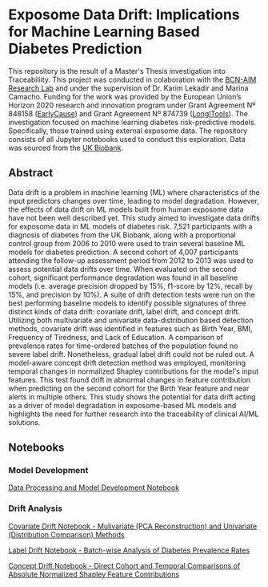 # Exposome Data Drift: Implications for Machine Learning Based Diabetes Prediction


This repository is the result of a Master's Thesis investigation into Traceabiliity. This project was conducted in colaboration with the [BCN-AIM Research Lab](https://www.bcn-aim.org/) and under the supervision of Dr. Karim Lekadir and Marina Camacho. Funding for the work was provided by the European Union’s Horizon 2020 research and innovation program under Grant Agreement Nº 848158 ([EarlyCause](earlycause.europescience.eu)) and Grant Agreement Nº 874739 ([LongITools](www.longitools.org)). The investigation focused on machine learning diabetes risk-predictive models. Specifically, those trained using external exposome data. The repository consists of all Jupyter notebooks used to conduct this exploration. Data was sourced from the [UK Biobank](https://www.ukbiobank.ac.uk/).

## Abstract
Data drift is a problem in machine learning (ML) where characteristics of the input predictors changes over time, leading to model degradation. However, the effects of data drift on ML models built from human exposome data have not been well described yet. This study aimed to investigate data drifts for exposome data in ML models of diabetes risk. 7,521 participants with a diagnosis of diabetes from the UK Biobank, along with a proportional control group from 2006 to 2010 were used to train several baseline ML models for diabetes prediction. A second cohort of 4,007 participants attending the follow-up assessment period from 2012 to 2013 was used to assess potential data drifts over time. When evaluated on the second cohort, significant performance degradation was found in all baseline models (i.e. average precision dropped by 15%, f1-score by 12%, recall by 15%, and precision by 10%). A suite of drift detection tests were run on the best performing baseline models to identify possible signatures of three distinct kinds of data drift: covariate drift, label drift, and concept drift. Utilizing both multivariate and univariate data-distribution based detection methods, covariate drift was identified in features such as Birth Year, BMI, Frequency of Tiredness, and Lack of Education. A comparison of prevalence rates for time-ordered batches of the population found no severe label drift. Nonetheless, gradual label drift could not be ruled out. A model-aware concept drift detection method was employed, monitoring temporal changes in normalized Shapley contributions for the model's input features. This test found drift in abnormal changes in feature contribution when predicting on the second cohort for the Birth Year feature and near alerts in multiple others. This study shows the potential for data drift acting as a driver of model degradation in exposome-based ML models and highlights the need for further research into the traceability of clinical AI/ML solutions.

## Notebooks
### Model Development
[Data Processing and Model Development Notebook](https://github.com/Pbrosten/exposome_data_drift/blob/main/ModelDev_Pipeline.ipynb)

### Drift Analysis
[Covariate Drift Notebook - Mulivariate (PCA Reconstruction) and Univariate (Distribution Comparison) Methods](https://github.com/Pbrosten/exposome_data_drift/blob/main/ModelDev_Pipeline.ipynb)

[Label Drift Notebook - Batch-wise Analysis of Diabetes Prevalence Rates](https://github.com/Pbrosten/exposome_data_drift/blob/main/ModelDev_Pipeline.ipynb)

[Concept Drift Notebook - Direct Cohort and Temporal Comparisons of Absolute Normalized Shapley Feature Contributions](https://github.com/Pbrosten/exposome_data_drift/blob/main/ModelDev_Pipeline.ipynb)
